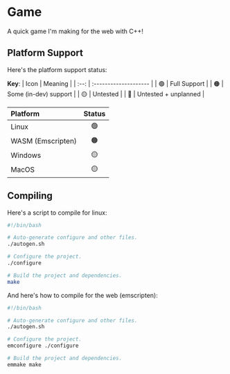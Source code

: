 # Game

A quick game I'm making for the web with C++!

## Platform Support

Here's the platform support status:

__Key__:
| Icon | Meaning               |
| :--: | :-------------------- |
|  🟢  | Full Support          |
|  🟠  | Some (in-dev) support |
|  🟡  | Untested              |
|  🔴  | Untested + unplanned  |

| Platform          | Status |
| :---------------- | :----: |
| Linux             |   🟢   |
| WASM (Emscripten) |   🟠   |
| Windows           |   🟡   |
| MacOS             |   🟡   |

## Compiling

Here's a script to compile for linux:

```sh
#!/bin/bash

# Auto-generate configure and other files.
./autogen.sh

# Configure the project.
./configure

# Build the project and dependencies.
make
```

And here's how to compile for the web (emscripten):

```sh
#!/bin/bash

# Auto-generate configure and other files.
./autogen.sh

# Configure the project.
emconfigure ./configure

# Build the project and dependencies.
emmake make
```
